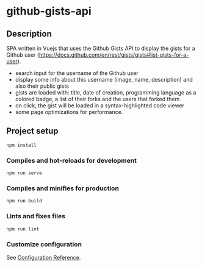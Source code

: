 # github-gists-api

## Description
SPA written in Vuejs that uses the Github Gists API to display the gists for a Github user (https://docs.github.com/en/rest/gists/gists#list-gists-for-a-user).
- search input for the username of the Github user
- display some info about this username (image, name, description) and also their public gists
- gists are loaded with: title, date of creation, programming language as a colored badge, a list of their forks and the users that forked them
- on click, the gist will be loaded in a syntax-highlighted code viewer
- some page optimizations for performance.

## Project setup
```
npm install
```

### Compiles and hot-reloads for development
```
npm run serve
```

### Compiles and minifies for production
```
npm run build
```

### Lints and fixes files
```
npm run lint
```

### Customize configuration
See [Configuration Reference](https://cli.vuejs.org/config/).
